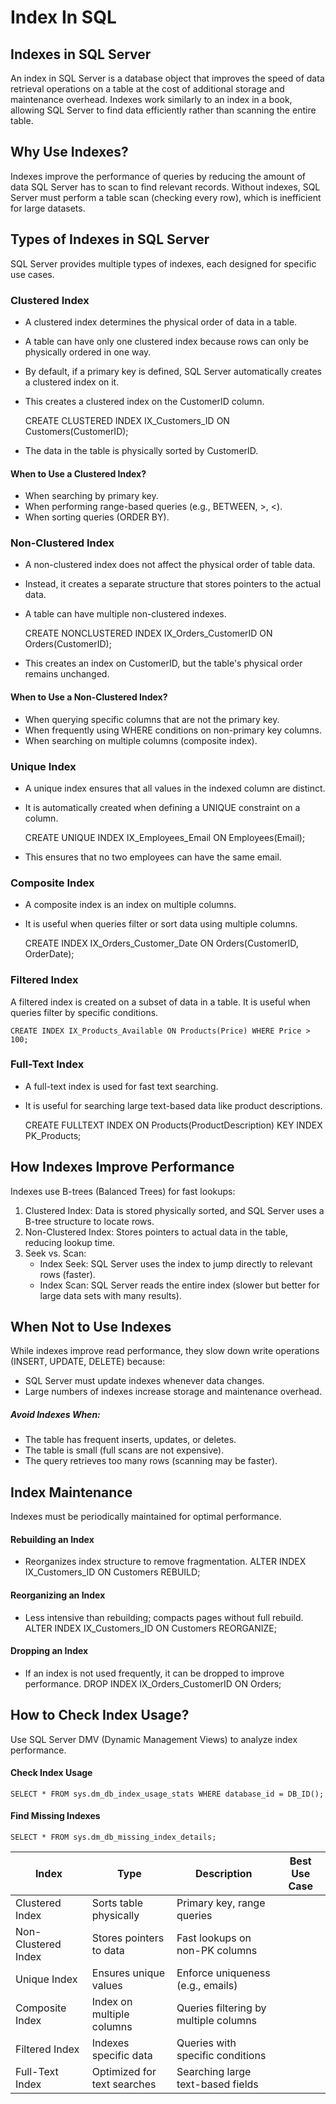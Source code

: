 # Index In SQL

## Indexes in SQL Server

An index in SQL Server is a database object that improves the speed of data retrieval operations on a table at the cost of additional storage and maintenance overhead. Indexes work similarly to an index in a book, allowing SQL Server to find data efficiently rather than scanning the entire table.

## Why Use Indexes?

Indexes improve the performance of queries by reducing the amount of data SQL Server has to scan to find relevant records. Without indexes, SQL Server must perform a table scan (checking every row), which is inefficient for large datasets.

## Types of Indexes in SQL Server

SQL Server provides multiple types of indexes, each designed for specific use cases.

### Clustered Index
+ A clustered index determines the physical order of data in a table.
+ A table can have only one clustered index because rows can only be physically ordered in one way.
+ By default, if a primary key is defined, SQL Server automatically creates a clustered index on it.
+ This creates a clustered index on the CustomerID column.

    CREATE CLUSTERED INDEX IX_Customers_ID ON Customers(CustomerID);

+ The data in the table is physically sorted by CustomerID.
#### When to Use a Clustered Index?
+ When searching by primary key.
+ When performing range-based queries (e.g., BETWEEN, >, <).
+ When sorting queries (ORDER BY).

### Non-Clustered Index
+ A non-clustered index does not affect the physical order of table data.
+ Instead, it creates a separate structure that stores pointers to the actual data.
+ A table can have multiple non-clustered indexes.

    CREATE NONCLUSTERED INDEX IX_Orders_CustomerID ON Orders(CustomerID);

+ This creates an index on CustomerID, but the table's physical order remains unchanged.

#### When to Use a Non-Clustered Index?
+ When querying specific columns that are not the primary key.
+ When frequently using WHERE conditions on non-primary key columns.
+ When searching on multiple columns (composite index).

### Unique Index
+ A unique index ensures that all values in the indexed column are distinct.
+ It is automatically created when defining a UNIQUE constraint on a column.

    CREATE UNIQUE INDEX IX_Employees_Email ON Employees(Email);

+ This ensures that no two employees can have the same email.

### Composite Index
+ A composite index is an index on multiple columns.
+ It is useful when queries filter or sort data using multiple columns.

    CREATE INDEX IX_Orders_Customer_Date ON Orders(CustomerID, OrderDate);


### Filtered Index
A filtered index is created on a subset of data in a table.
It is useful when queries filter by specific conditions.

    CREATE INDEX IX_Products_Available ON Products(Price) WHERE Price > 100;


### Full-Text Index
+ A full-text index is used for fast text searching.
+ It is useful for searching large text-based data like product descriptions.

    CREATE FULLTEXT INDEX ON Products(ProductDescription) KEY INDEX PK_Products;

## How Indexes Improve Performance

Indexes use B-trees (Balanced Trees) for fast lookups:

1. Clustered Index: Data is stored physically sorted, and SQL Server uses a B-tree structure to locate rows.
2. Non-Clustered Index: Stores pointers to actual data in the table, reducing lookup time.
3. Seek vs. Scan:
    - Index Seek: SQL Server uses the index to jump directly to relevant rows (faster).
    - Index Scan: SQL Server reads the entire index (slower but better for large data sets with many results).

## When Not to Use Indexes

While indexes improve read performance, they slow down write operations (INSERT, UPDATE, DELETE) because:

+ SQL Server must update indexes whenever data changes.
+ Large numbers of indexes increase storage and maintenance overhead.
##### Avoid Indexes When:
+ The table has frequent inserts, updates, or deletes.
+ The table is small (full scans are not expensive).
+ The query retrieves too many rows (scanning may be faster).

## Index Maintenance
Indexes must be periodically maintained for optimal performance.

#### Rebuilding an Index
+ Reorganizes index structure to remove fragmentation.
    ALTER INDEX IX_Customers_ID ON Customers REBUILD;


#### Reorganizing an Index
+ Less intensive than rebuilding; compacts pages without full rebuild.
    ALTER INDEX IX_Customers_ID ON Customers REORGANIZE;

#### Dropping an Index
+ If an index is not used frequently, it can be dropped to improve performance.
    DROP INDEX IX_Orders_CustomerID ON Orders;

## How to Check Index Usage?
Use SQL Server DMV (Dynamic Management Views) to analyze index performance.

#### Check Index Usage
    SELECT * FROM sys.dm_db_index_usage_stats WHERE database_id = DB_ID();

#### Find Missing Indexes
    SELECT * FROM sys.dm_db_missing_index_details;


|Index |Type	|Description	|Best Use Case|
|-------|--------|---------------|-------------|
|Clustered Index	|Sorts table physically	| Primary key, range queries|
|Non-Clustered Index|	Stores pointers to data | Fast lookups on non-PK columns|
|Unique Index	|Ensures unique values	|Enforce uniqueness (e.g., emails)|
|Composite Index	|Index on multiple columns|	Queries filtering by multiple columns|
|Filtered Index|	Indexes specific data	|Queries with specific conditions|
|Full-Text Index	|Optimized for text searches	|Searching large text-based fields|

